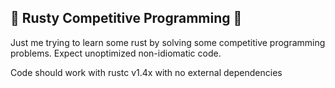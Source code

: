 🦀 Rusty Competitive Programming 🦀
---

Just me trying to learn some rust by solving some competitive
programming problems. Expect unoptimized non-idiomatic code.

Code should work with rustc v1.4x with no external dependencies

